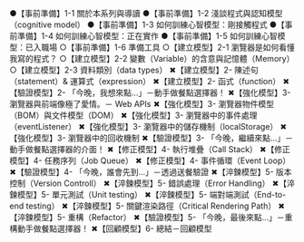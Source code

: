 ●【事前準備】1-1 關於本系列與導讀
●【事前準備】1-2 淺談程式與認知模型（cognitive model）
●【事前準備】1-3 如何訓練心智模型：剛接觸程式
●【事前準備】1-4 如何訓練心智模型：正在實作
●【事前準備】1-5 如何訓練心智模型：已入職場
○【事前準備】1-6 準備工具
○【建立模型】2-1 瀏覽器是如何看懂我寫的程式？
○【建立模型】2-2 變數（Variable）的含意與記憶體（Memory）
○【建立模型】2-3 資料類別（data types）
✖【建立模型】2- 陳述句（statement）& 運算式（expression）
✖【建立模型】2- 函式（function）
✖【驗證模型】2- 「今晚，我想來點...」－動手做餐點選擇器！
✖【強化模型】3- 瀏覽器與前端像極了愛情。－ Web APIs
✖【強化模型】3- 瀏覽器物件模型（BOM）與文件模型（DOM）
✖【強化模型】3- 瀏覽器中的事件處理（eventListener）
✖【強化模型】3- 瀏覽器中的儲存機制（localStorage）
✖【強化模型】3- 瀏覽器中的回收機制
✖【驗證模型】3- 「今晚，繼續來點...」－動手做餐點選擇器的介面！
✖【修正模型】4- 執行堆疊（Call Stack）
✖【修正模型】4- 任務序列（Job Queue）
✖【修正模型】4- 事件循環（Event Loop）
✖【驗證模型】4- 「今晚，誰會先到...」－透過送餐驗證
✖【淬鍊模型】5- 版本控制（Version Controll）
✖【淬鍊模型】5- 錯誤處理（Error Handling）
✖【淬鍊模型】5- 單元測試（Unit testing）
✖【淬鍊模型】5- 端對端測試（End-to-end testing）
✖【淬鍊模型】5- 關鍵渲染路徑（Critical Rendering Path）
✖【淬鍊模型】5- 重構（Refactor）
✖【驗證模型】5- 「今晚，最後來點...」－重構動手做餐點選擇器！
✖【回顧模型】6- 總結－回顧模型
